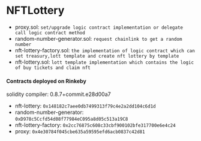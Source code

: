 # NFTLottery

- proxy.sol: `set/upgrade logic contract implementation or delegate call logic contract method`
- random-number-generator.sol: `request chainlink to get a random number`
- nft-lottery-factory.sol: `the implementation of logic contract which can set treasury,lott template and create nft lottery by template`
- nft-lottery.sol: `lott template implementation which contains the logic of buy tickets and claim nft`

#### Contracts deployed on Rinkeby
solidity compiler: 0.8.7+commit.e28d00a7
- nft-lottery: `0x148182c7aee0db7499313f79c4e2a2dd104c6d1d`
- random-number-generator: `0xD978c5Ccfd54d08f77984eC095a8d05c513a19C8`
- nft-lottery-factory: `0x2cc76875c608c33cbf900102bfe317700e6e4c24`
- proxy: `0x4e30784f045cbe635a59595efd6acb0837c42d81`
